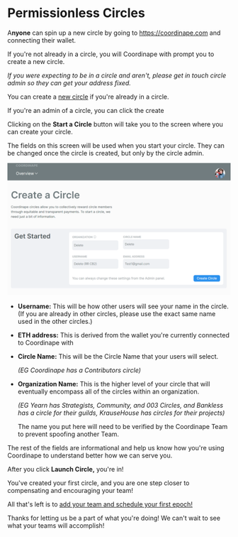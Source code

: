 # Permissionless Circles

A**nyone** can spin up a new circle by going to https://coordinape.com and connecting their wallet.

If you're not already in a circle, you will Coordinape with prompt you to create a new circle.&#x20;

_If you were expecting to be in a circle and aren't, please get in touch circle admin so they can get your address fixed._

You can create a [new circle](https://app.coordinape.com/new-circle) if you're already in a circle.

If you're an admin of a circle, you can click the create

Clicking on the **Start a Circle** button will take you to the screen where you can create your circle.

The fields on this screen will be used when you start your circle. They can be changed once the circle is created, but only by the circle admin.

![](<../../.gitbook/assets/image (25).png>)

* **Username:** This will be how other users will see your name in the circle. (If you are already in other circles, please use the exact same name used in the other circles.)
* **ETH address:** This is derived from the wallet you're currently connected to Coordinape with
*   **Circle Name:** This will be the Circle Name that your users will select.

    _(EG Coordinape has a Contributors circle)_
*   **Organization Name:** This is the higher level of your circle that will eventually encompass all of the circles within an organization.

    _(EG Yearn has Strategists, Community, and 003 Circles, and Bankless has a circle for their guilds, KrauseHouse has circles for their projects)_

    The name you put here will need to be verified by the Coordinape Team to prevent spoofing another Team.

The rest of the fields are informational and help us know how you're using Coordinape to understand better how we can serve you.

After you click **Launch Circle,** you're in!

You've created your first circle, and you are one step closer to compensating and encouraging your team!

All that's left is to [add your team and schedule your first epoch!]([https://docs.coordinape.com/welcome/admin\_info](https://docs.coordinape.com/get-started/get-started/new-coordinape-admins/add-team-members))

Thanks for letting us be a part of what you're doing! We can't wait to see what your teams will accomplish!

